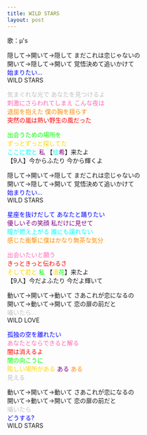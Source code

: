 ```yaml
---
title: WILD STARS
layout: post
---
```

歌：μ's

<p>隠して→開いて→隠して まだこれは恋じゃないの<br />
開いて→隠して→開いて 覚悟決めて追いかけて<br />
<font color="blue">始まりたい…</font><br />
WILD STARS</p>

<p><font color="silver">気まぐれな光で あなたを見つけるよ</font><br />
<font color="hotpink">刺激にさらわれてしまえ こんな夜は</font><br />
<font color="darkorange">退屈を抱えた 僕の胸を揺らす</font><br />
<font color="red">突然の嵐は熱い野生の風だった</font></p>

<p><font color="lime">出会うための場所を</font><br />
<font color="gold">ずっとずっと探してた</font><br />
<font color="cyan">ここに君と</font> <font color="purple">私</font> 【<font color="cyan">绘</font><font color="purple">希</font>】来たよ<br />
【9人】今からふたり 今から輝くよ</p>

<p>隠して→開いて→隠して まだこれは恋じゃないの<br />
開いて→隠して→開いて 覚悟決めて追いかけて<br />
<font color="blue">始まりたい…</font><br />
WILD STARS</p>

<p><font color="blue">星座を抜けだして あなたと踊りたい</font><br />
<font color="purple">優しいその笑顔 私だけに見せて</font><br />
<font color="cyan">瞳が燃え上がる 誰にも譲れない</font><br />
<font color="darkorange">感じた衝撃に僕はかなり無茶な気分</font></p>

<p><font color="hotpink">出会いたいと願う</font><br />
<font color="red">きっときっと伝わるさ</font><br />
<font color="gold">そして君と</font> <font color="lime">私</font> 【<font color="gold">凛</font><font color="lime">花</font>】来たよ<br />
【9人】今だよふたり 今だよ輝いて</p>

<p>動いて→開いて→動いて さあこれが恋になるの<br />
開いて→動いて→開いて 恋の扉の前だと<br />
<font color="silver">囁いたら…</font><br />
WILD LOVE</p>

<p><font color="blue">孤独の空を離れたい</font><br />
<font color="hotpink">あなたとならできると解る</font><br />
<font color="red">闇は消えるよ</font><br />
<font color="lime">闇の向こうに</font><br />
<font color="gold">眩しい場所がある</font> <font color="purple">ある</font> <font color="darkorange">ある</font><br />
<font color="silver">見える</font></p>

<p>動いて→開いて→動いて さあこれが恋になるの<br />
開いて→動いて→開いて 恋の扉の前だと<br />
<font color="silver">囁いたら</font><br />
<font color="blue">どうする?</font><br />
WILD STARS</p>